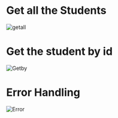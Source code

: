 # Get all the Students
![getall](https://github.com/user-attachments/assets/fbc67854-36b8-42aa-9942-35de5c66fe77)

# Get the student by id
![Getby](https://github.com/user-attachments/assets/9e5f879d-3ccb-4c76-befc-7878b5f302de)

# Error Handling
![Error](https://github.com/user-attachments/assets/7c52aa35-a21d-4eb8-a99a-c986ebe8d800)
 
